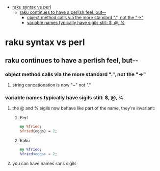 - [raku syntax vs perl](#org7a8a783)
  - [raku continues to have a perlish feel, but--](#org3d11daa)
    - [object method calls via the more standard ".", not the "->"](#org8f53583)
    - [variable names typically have sigils still: $, @, %](#org9fed7cc)


<a id="org7a8a783"></a>

# raku syntax vs perl


<a id="org3d11daa"></a>

## raku continues to have a perlish feel, but--


<a id="org8f53583"></a>

### object method calls via the more standard ".", not the "->"

1.  string concationation is now "~" not "."


<a id="org9fed7cc"></a>

### variable names typically have sigils still: $, @, %

1.  the @ and % sigils now behave like part of the name, they're invariant:

    1.  Perl
    
        ```perl
        my %fried;
        $fried{eggs} = 2;
        ```
    
    2.  Raku
    
        ```raku
        my %fried;
        %fried<eggs> = 2;
        ```

2.  you can have names sans sigils
